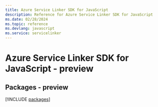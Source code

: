 ```yaml
---
title: Azure Service Linker SDK for JavaScript
description: Reference for Azure Service Linker SDK for JavaScript
ms.date: 02/28/2024
ms.topic: reference
ms.devlang: javascript
ms.service: servicelinker
---
```

# Azure Service Linker SDK for JavaScript - preview
## Packages - preview
[!INCLUDE [packages](service-linker-index.md)]